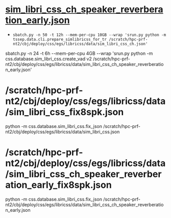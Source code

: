 


# [sim_libri_css_ch_speaker_reverberation_early.json](`/scratch/hpc-prf-nt2/cbj/deploy/css/egs/libricss/data/sim_libri_css_ch_speaker_reverberation_early.json`)
 - `sbatch.py -n 50 -t 12h --mem-per-cpu 10GB --wrap 'srun.py python -m tssep.data.cli.prepare_simlibricss_for_tr /scratch/hpc-prf-nt2/cbj/deploy/css/egs/libricss/data/sim_libri_css_ch.json'`


sbatch.py -n 24 -t 6h --mem-per-cpu 4GB --wrap 'srun.py python -m css.database.sim_libri_css.create_vad v2 /scratch/hpc-prf-nt2/cbj/deploy/css/egs/libricss/data/sim_libri_css_ch_speaker_reverberation_early.json'

# /scratch/hpc-prf-nt2/cbj/deploy/css/egs/libricss/data/sim_libri_css_fix8spk.json
python -m css.database.sim_libri_css.fix_json /scratch/hpc-prf-nt2/cbj/deploy/css/egs/libricss/data/sim_libri_css.json

# /scratch/hpc-prf-nt2/cbj/deploy/css/egs/libricss/data/sim_libri_css_ch_speaker_reverberation_early_fix8spk.json

python -m css.database.sim_libri_css.fix_json /scratch/hpc-prf-nt2/cbj/deploy/css/egs/libricss/data/sim_libri_css_ch_speaker_reverberation_early.json